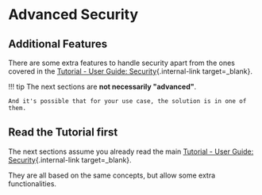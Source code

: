 # Advanced Security

## Additional Features

There are some extra features to handle security apart from the ones covered in the [Tutorial - User Guide: Security](../../tutorial/security/index.md){.internal-link target=_blank}.

!!! tip
    The next sections are **not necessarily "advanced"**.

    And it's possible that for your use case, the solution is in one of them.

## Read the Tutorial first

The next sections assume you already read the main [Tutorial - User Guide: Security](../../tutorial/security/index.md){.internal-link target=_blank}.

They are all based on the same concepts, but allow some extra functionalities.

